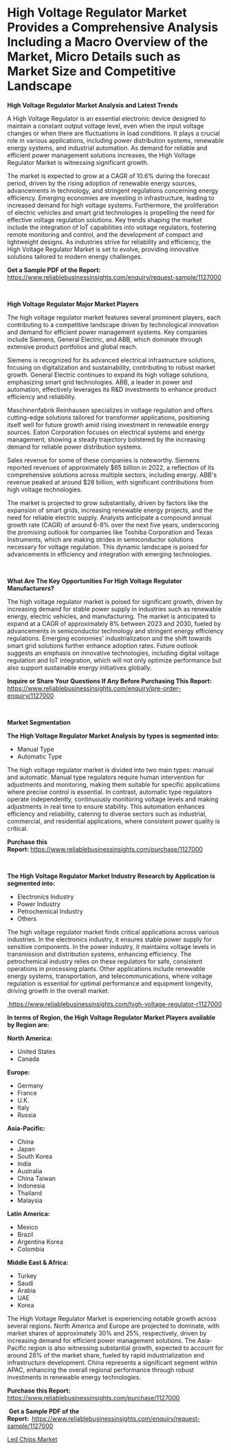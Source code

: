 <p><h1>High Voltage Regulator Market Provides a Comprehensive Analysis Including a Macro Overview of the Market, Micro Details such as Market Size and Competitive Landscape</h1></p><p><strong>High Voltage Regulator Market Analysis and Latest Trends</strong></p>
<p><p>A High Voltage Regulator is an essential electronic device designed to maintain a constant output voltage level, even when the input voltage changes or when there are fluctuations in load conditions. It plays a crucial role in various applications, including power distribution systems, renewable energy systems, and industrial automation. As demand for reliable and efficient power management solutions increases, the High Voltage Regulator Market is witnessing significant growth.</p><p>The market is expected to grow at a CAGR of 10.6% during the forecast period, driven by the rising adoption of renewable energy sources, advancements in technology, and stringent regulations concerning energy efficiency. Emerging economies are investing in infrastructure, leading to increased demand for high voltage systems. Furthermore, the proliferation of electric vehicles and smart grid technologies is propelling the need for effective voltage regulation solutions. Key trends shaping the market include the integration of IoT capabilities into voltage regulators, fostering remote monitoring and control, and the development of compact and lightweight designs. As industries strive for reliability and efficiency, the High Voltage Regulator Market is set to evolve, providing innovative solutions tailored to modern energy challenges.</p></p>
<p><strong>Get a Sample PDF of the Report:&nbsp;</strong> <a href="https://www.reliablebusinessinsights.com/enquiry/request-sample/1127000?utm_campaign=1720&utm_medium=2&utm_source=Github&utm_content=ia&utm_term=11022025&utm_id=high-voltage-regulator">https://www.reliablebusinessinsights.com/enquiry/request-sample/1127000</a></p>
<p>&nbsp;</p>
<p><strong>High Voltage Regulator Major Market Players</strong></p>
<p><p>The high voltage regulator market features several prominent players, each contributing to a competitive landscape driven by technological innovation and demand for efficient power management systems. Key companies include Siemens, General Electric, and ABB, which dominate through extensive product portfolios and global reach. </p><p>Siemens is recognized for its advanced electrical infrastructure solutions, focusing on digitalization and sustainability, contributing to robust market growth. General Electric continues to expand its high voltage solutions, emphasizing smart grid technologies. ABB, a leader in power and automation, effectively leverages its R&D investments to enhance product efficiency and reliability.</p><p>Maschinenfabrik Reinhausen specializes in voltage regulation and offers cutting-edge solutions tailored for transformer applications, positioning itself well for future growth amid rising investment in renewable energy sources. Eaton Corporation focuses on electrical systems and energy management, showing a steady trajectory bolstered by the increasing demand for reliable power distribution systems.</p><p>Sales revenue for some of these companies is noteworthy. Siemens reported revenues of approximately $65 billion in 2022, a reflection of its comprehensive solutions across multiple sectors, including energy. ABB's revenue peaked at around $28 billion, with significant contributions from high voltage technologies. </p><p>The market is projected to grow substantially, driven by factors like the expansion of smart grids, increasing renewable energy projects, and the need for reliable electric supply. Analysts anticipate a compound annual growth rate (CAGR) of around 6-8% over the next five years, underscoring the promising outlook for companies like Toshiba Corporation and Texas Instruments, which are making strides in semiconductor solutions necessary for voltage regulation. This dynamic landscape is poised for advancements in efficiency and integration with emerging technologies.</p></p>
<p>&nbsp;</p>
<p><strong>What Are The Key Opportunities For High Voltage Regulator Manufacturers?</strong></p>
<p><p>The high voltage regulator market is poised for significant growth, driven by increasing demand for stable power supply in industries such as renewable energy, electric vehicles, and manufacturing. The market is anticipated to expand at a CAGR of approximately 8% between 2023 and 2030, fueled by advancements in semiconductor technology and stringent energy efficiency regulations. Emerging economies' industrialization and the shift towards smart grid solutions further enhance adoption rates. Future outlook suggests an emphasis on innovative technologies, including digital voltage regulation and IoT integration, which will not only optimize performance but also support sustainable energy initiatives globally.</p></p>
<p><strong>Inquire or Share Your Questions If Any Before Purchasing This Report:</strong> <a href="https://www.reliablebusinessinsights.com/enquiry/pre-order-enquiry/1127000?utm_campaign=1720&utm_medium=2&utm_source=Github&utm_content=ia&utm_term=11022025&utm_id=high-voltage-regulator">https://www.reliablebusinessinsights.com/enquiry/pre-order-enquiry/1127000</a></p>
<p>&nbsp;</p>
<p><strong>Market Segmentation</strong></p>
<p><strong>The High Voltage Regulator Market Analysis by types is segmented into:</strong></p>
<p><ul><li>Manual Type</li><li>Automatic Type</li></ul></p>
<p><p>The high voltage regulator market is divided into two main types: manual and automatic. Manual type regulators require human intervention for adjustments and monitoring, making them suitable for specific applications where precise control is essential. In contrast, automatic type regulators operate independently, continuously monitoring voltage levels and making adjustments in real time to ensure stability. This automation enhances efficiency and reliability, catering to diverse sectors such as industrial, commercial, and residential applications, where consistent power quality is critical.</p></p>
<p><strong>Purchase this Report:&nbsp;</strong><a href="https://www.reliablebusinessinsights.com/purchase/1127000?utm_campaign=1720&utm_medium=2&utm_source=Github&utm_content=ia&utm_term=11022025&utm_id=high-voltage-regulator">https://www.reliablebusinessinsights.com/purchase/1127000</a></p>
<p>&nbsp;</p>
<p><strong>The High Voltage Regulator Market Industry Research by Application is segmented into:</strong></p>
<p><ul><li>Electronics Industry</li><li>Power Industry</li><li>Petrochemical Industry</li><li>Others</li></ul></p>
<p><p>The high voltage regulator market finds critical applications across various industries. In the electronics industry, it ensures stable power supply for sensitive components. In the power industry, it maintains voltage levels in transmission and distribution systems, enhancing efficiency. The petrochemical industry relies on these regulators for safe, consistent operations in processing plants. Other applications include renewable energy systems, transportation, and telecommunications, where voltage regulation is essential for optimal performance and equipment longevity, driving growth in the overall market.</p></p>
<p><a href="https://www.reliablebusinessinsights.com/high-voltage-regulator-r1127000?utm_campaign=1720&utm_medium=2&utm_source=Github&utm_content=ia&utm_term=11022025&utm_id=high-voltage-regulator">&nbsp;https://www.reliablebusinessinsights.com/high-voltage-regulator-r1127000</a></p>
<p><strong>In terms of Region, the High Voltage Regulator Market Players available by Region are:</strong></p>
<p>
    <p> <strong> North America: </strong>
        <ul>
            <li>United States</li>
            <li>Canada</li>
        </ul>
        </p> 
    <p> <strong> Europe: </strong>
        <ul>
            <li>Germany</li>
            <li>France</li>
            <li>U.K.</li>
            <li>Italy</li>
            <li>Russia</li>
        </ul>
        </p> 
    <p> <strong> Asia-Pacific: </strong>
        <ul>
            <li>China</li>
            <li>Japan</li>
            <li>South Korea</li>
            <li>India</li>
            <li>Australia</li>
            <li>China Taiwan</li>
            <li>Indonesia</li>
            <li>Thailand</li>
            <li>Malaysia</li>
        </ul>
        </p> 
    <p> <strong> Latin America: </strong>
        <ul>
            <li>Mexico</li>
            <li>Brazil</li>
            <li>Argentina Korea</li>
            <li>Colombia</li>
        </ul>
        </p> 
    <p> <strong> Middle East & Africa: </strong>
        <ul>
            <li>Turkey</li>
            <li>Saudi</li>
            <li>Arabia</li>
            <li>UAE</li>
            <li>Korea</li>
        </ul>
    </p>
    </p>
<p><p>The High Voltage Regulator Market is experiencing notable growth across several regions. North America and Europe are projected to dominate, with market shares of approximately 30% and 25%, respectively, driven by increasing demand for efficient power management solutions. The Asia-Pacific region is also witnessing substantial growth, expected to account for around 28% of the market share, fueled by rapid industrialization and infrastructure development. China represents a significant segment within APAC, enhancing the overall regional performance through robust investments in renewable energy technologies.</p></p>
<p><strong>Purchase this Report: </strong><a href="https://www.reliablebusinessinsights.com/purchase/1127000?utm_campaign=1720&utm_medium=2&utm_source=Github&utm_content=ia&utm_term=11022025&utm_id=high-voltage-regulator">https://www.reliablebusinessinsights.com/purchase/1127000</a></p>
<p>&nbsp;<strong>Get a Sample PDF of the Report:&nbsp;&nbsp;</strong><a href="https://www.reliablebusinessinsights.com/enquiry/request-sample/1127000?utm_campaign=1720&utm_medium=2&utm_source=Github&utm_content=ia&utm_term=11022025&utm_id=high-voltage-regulator">https://www.reliablebusinessinsights.com/enquiry/request-sample/1127000</a></p>
<p><strong></strong></p>
<p><p><a href="https://github.com/marlanamarvn/Market-Research-Report-List-1/blob/main/led-chips-market.md?utm_campaign=1720&utm_medium=2&utm_source=Github&utm_content=ia&utm_term=11022025&utm_id=high-voltage-regulator">Led Chips Market</a></p></p>